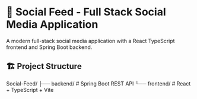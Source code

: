 # 🚀 Social Feed - Full Stack Social Media Application

A modern full-stack social media application with a React TypeScript frontend and Spring Boot backend.

## 🏗️ Project Structure

Social-Feed/
├── backend/     # Spring Boot REST API
└── frontend/    # React + TypeScript + Vite